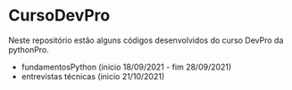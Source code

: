 # CursoDevPro

Neste repositório estão alguns códigos desenvolvidos do curso DevPro da pythonPro.  

* fundamentosPython (inicio 18/09/2021 - fim 28/09/2021)
* entrevistas técnicas (inicio 21/10/2021)
